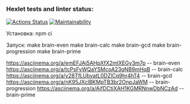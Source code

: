 ### Hexlet tests and linter status:
[![Actions Status](https://github.com/Ekaterina31415/frontend-project-44/workflows/hexlet-check/badge.svg)](https://github.com/Ekaterina31415/frontend-project-44/actions)
[![Maintainability](https://api.codeclimate.com/v1/badges/29ce6ac1a0527361e59d/maintainability)](https://codeclimate.com/github/Ekaterina31415/frontend-project-44/maintainability)

Установка:
	npm ci

Запуск:
  make brain-even
  make brain-calc
  make brain-gcd
  make brain-progression
  make brain-prime
  
https://asciinema.org/a/emEFJAi5AHpXfX2mlXEGy3m7p -- brain-even
https://asciinema.org/a/tcPsFvWQaYSMcoA23qNB9mHqB -- brain-calc
https://asciinema.org/a/y28TfLUbvatL0DZlCq9hr4hT4 -- brain-gcd
https://asciinema.org/a/nK95JXcIBKMpTB3br2OnpJaWM -- brain-progression
https://asciinema.org/a/AifDCtiXAH1KGMRNnwDbNCzAd -- brain-prime